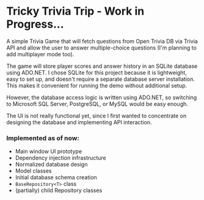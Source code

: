 # Tricky Trivia Trip - Work in Progress...

A simple Trivia Game that will fetch questions from Open Trivia DB via Trivia API and allow the user to answer multiple-choice questions (I'm planning to add multiplayer mode too).

The game will store player scores and answer history in an SQLite database using ADO.NET. I chose SQLite for this project because it is lightweight, easy to set up, and doesn't require a separate database server installation. This makes it convenient for running the demo without additional setup.

However, the database access logic is written using ADO.NET, so switching to Microsoft SQL Server, PostgreSQL, or MySQL would be easy enough.

The UI is not really functional yet, since I first wanted to concentrate on designing the database and implementing API interaction.

### Implemented as of now:
- Main window UI prototype
- Dependency injection infrastructure
- Normalized database design
- Model classes
- Initial database schema creation
- `BaseRepository<T>` class
- (partially) child Repository classes
